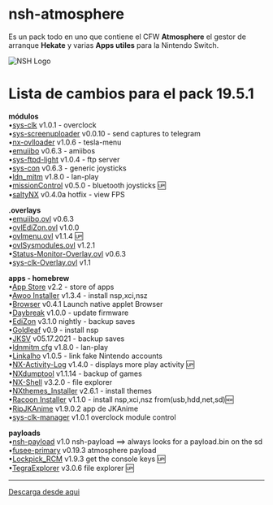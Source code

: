 # nsh-atmosphere
Es un pack todo en uno que contiene el CFW **Atmosphere** el gestor de arranque **Hekate** y varias **Apps utiles** para la Nintendo Switch.

![NSH Logo](https://raw.githubusercontent.com/team-racoon/nsh-atmosphere/master/nsh-logo.png)


# Lista de cambios para el pack 19.5.1

**módulos**  
•[sys-clk](https://github.com/retronx-team/sys-clk/releases) v1.0.1 - overclock  
•[sys-screenuploader](https://github.com/bakatrouble/sys-screenuploader/releases)  v0.0.10 - send captures to telegram  
•[nx-ovlloader](https://github.com/WerWolv/nx-ovlloader/releases) v1.0.6 - tesla-menu  
•[emuiibo](https://github.com/XorTroll/emuiibo/releases) v0.6.3 - amiibos  
•[sys-ftpd-light](https://github.com/cathery/sys-ftpd-light/releases) v1.0.4 - ftp server  
•[sys-con](https://github.com/cathery/sys-con/releases) v0.6.3 - generic joysticks  
•[ldn_mitm](https://github.com/spacemeowx2/ldn_mitm/releases) v1.8.0 - lan-play  
•[missionControl](https://github.com/ndeadly/MissionControl/releases/) v0.5.0 - bluetooth joysticks 🆙  
•[saltyNX](https://github.com/masagrator/SaltyNX/releases) v0.4.0a hotfix - view FPS

**.overlays**  
•[emuiibo.ovl](https://github.com/XorTroll/emuiibo/releases) v0.6.3  
•[ovlEdiZon.ovl](https://github.com/WerWolv/EdiZon/releases) v1.0.0  
•[ovlmenu.ovl](https://github.com/WerWolv/Tesla-Menu/releases) v1.1.4 🆙  
•[ovlSysmodules.ovl](https://github.com/WerWolv/ovl-sysmodules/releases) v1.2.1  
•[Status-Monitor-Overlay.ovl](https://github.com/masagrator/Status-Monitor-Overlay/releases) v0.6.3  
•[sys-clk-Overlay.ovl](https://github.com/Sun-Research-University/sys-clk-Overlay/releases) v1.1  

**apps - homebrew**  
•[App Store](https://github.com/vgmoose/hb-appstore/releases) v2.2 - store of apps  
•[Awoo Installer](https://github.com/Huntereb/Awoo-Installer/releases) v1.3.4 - install nsp,xci,nsz  
•[Browser](https://github.com/crc-32/BrowseNX/releases) v0.4.1 Launch native applet Browser  
•[Daybreak](https://github.com/Atmosphere-NX/Atmosphere/releases) v1.0.0 - update firmware  
•[EdiZon](https://github.com/WerWolv/EdiZon/releases) v3.1.0 nightly - backup saves  
•[Goldleaf](https://github.com/XorTroll/Goldleaf/releases) v0.9 - install nsp  
•[JKSV](https://github.com/J-D-K/JKSV/releases) v05.17.2021 - backup saves  
•[ldnmitm cfg](https://github.com/spacemeowx2/ldn_mitm/releases) v1.8.0 - lan-play  
•[Linkalho](https://github.com/rdmrocha/linkalho/releases) v1.0.5 - link fake Nintendo accounts  
•[NX-Activity-Log](https://github.com/tallbl0nde/NX-Activity-Log/releases) v1.4.0 - displays more play activity 🆙  
•[NXdumptool](https://github.com/DarkMatterCore/nxdumptool/releases) v1.1.14  - backup of games  
•[NX-Shell](https://github.com/joel16/NX-Shell/releases) v3.2.0 - file explorer  
•[NXthemes_Installer](https://github.com/exelix11/SwitchThemeInjector/releases) v2.6.1 - install themes  
•[Racoon Installer](https://github.com/team-racoon/Racoon-Installer/releases) v1.1.0 - install nsp,xci,nsz from(usb,hdd,net,sd)🆕  
•[RipJKAnime](https://github.com/darkxex/RipJKNX/releases) v1.9.0.2 app de JKAnime  
•[sys-clk-manager](https://github.com/retronx-team/sys-clk/releases) v1.0.1 overclock module control  

**payloads**  
•[nsh-payload](https://github.com/team-racoon/nsh-atmosphere/releases) v1.0 nsh-payload ==> always looks for a payload.bin on the sd  
•[fusee-primary](https://github.com/Atmosphere-NX/Atmosphere/releases) v0.19.3 atmosphere payload  
•[Lockpick_RCM](https://github.com/shchmue/Lockpick_RCM/releases) v1.9.3 get the console keys 🆙  
•[TegraExplorer](https://github.com/suchmememanyskill/TegraExplorer/releases) v3.0.6 file explorer 🆙  


-----------------------------------------------------------------------------
[Descarga desde aqui](https://github.com/team-racoon/nsh-atmosphere/releases)
